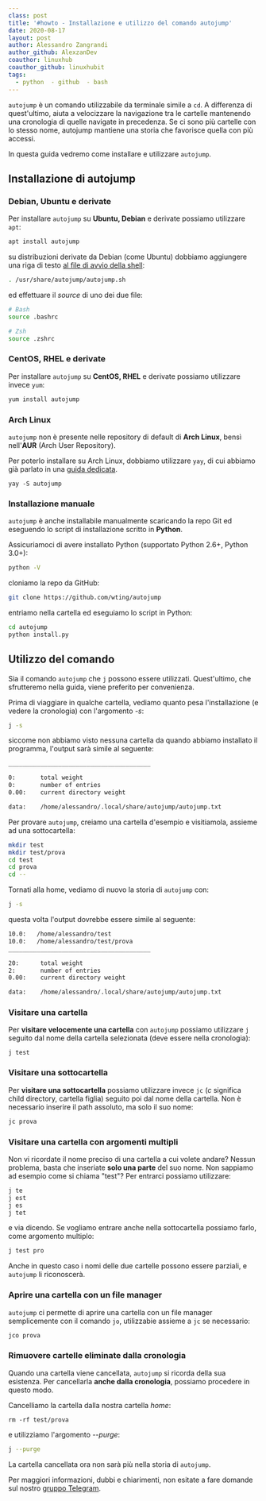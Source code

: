 ```yaml
---
class: post
title: '#howto - Installazione e utilizzo del comando autojump'
date: 2020-08-17
layout: post
author: Alessandro Zangrandi
author_github: AlexzanDev
coauthor: linuxhub
coauthor_github: linuxhubit
tags:
  - python  - github  - bash
---
```

`autojump` è un comando utilizzabile da terminale simile a  `cd`. A differenza di quest'ultimo, aiuta a velocizzare la navigazione tra le cartelle mantenendo una cronologia di quelle navigate in precedenza. Se ci sono più cartelle con lo stesso nome, autojump mantiene una storia che favorisce quella con più accessi.

In questa guida vedremo come installare e utilizzare `autojump`.

## Installazione di autojump

### Debian, Ubuntu e derivate

Per installare `autojump` su **Ubuntu, Debian** e derivate possiamo utilizzare `apt`:

```bash
apt install autojump
```

su distribuzioni derivate da Debian (come Ubuntu) dobbiamo aggiungere una riga di testo [al file di avvio della shell](https://linuxhub.it/articles/howto-file-avvio-shell):

```bash
. /usr/share/autojump/autojump.sh
```

ed effettuare il *source* di uno dei due file:

```bash
# Bash
source .bashrc

# Zsh
source .zshrc
```

### CentOS, RHEL e derivate

Per installare `autojump` su **CentOS, RHEL** e derivate possiamo utilizzare invece `yum`:

```bash
yum install autojump
```

### Arch Linux

`autojump` non è presente nelle repository di default di **Arch Linux**, bensì nell'**AUR** (Arch User Repository).

Per poterlo installare su Arch Linux, dobbiamo utilizzare `yay`, di cui abbiamo già parlato in una [guida dedicata](https://linuxhub.it/articles/howto-introduzione-alla-aur-e-aur-helper#title2).

```
yay -S autojump
```

### Installazione manuale

`autojump` è anche installabile manualmente scaricando la repo Git ed eseguendo lo script di installazione scritto in **Python**.

Assicuriamoci di avere installato Python (supportato Python 2.6+, Python 3.0+):

```bash
python -V
```

cloniamo la repo da GitHub:

```bash
git clone https://github.com/wting/autojump

```

entriamo nella cartella ed eseguiamo lo script in Python:

```bash
cd autojump
python install.py
```

## Utilizzo del comando

Sia il comando `autojump` che `j` possono essere utilizzati. Quest'ultimo, che sfrutteremo nella guida, viene preferito per convenienza.

Prima di viaggiare in qualche cartella, vediamo quanto pesa l'installazione (e vedere la cronologia) con l'argomento *-s*:

```bash
j -s
```

siccome non abbiamo visto nessuna cartella da quando abbiamo installato il programma, l'output sarà simile al seguente:

```bash
________________________________________

0:       total weight
0:       number of entries
0.00:    current directory weight

data:    /home/alessandro/.local/share/autojump/autojump.txt
```

Per provare `autojump`, creiamo una cartella d'esempio e visitiamola, assieme ad una sottocartella:

```bash
mkdir test
mkdir test/prova
cd test
cd prova
cd --
```

Tornati alla home, vediamo di nuovo la storia di `autojump` con:

```bash
j -s
```

questa volta l'output dovrebbe essere simile al seguente:

```bash
10.0:   /home/alessandro/test
10.0:   /home/alessandro/test/prova
________________________________________

20:      total weight
2:       number of entries
0.00:    current directory weight

data:    /home/alessandro/.local/share/autojump/autojump.txt
```

### Visitare una cartella

Per **visitare velocemente una cartella** con `autojump` possiamo utilizzare `j` seguito dal nome della cartella selezionata (deve essere nella cronologia):

```
j test
```

### Visitare una sottocartella

Per **visitare una sottocartella** possiamo utilizzare invece `jc` (*c* significa child directory, cartella figlia) seguito poi dal nome della cartella. Non è necessario inserire il path assoluto, ma solo il suo nome:

```bash
jc prova
```

### Visitare una cartella con argomenti multipli

Non vi ricordate il nome preciso di una cartella a cui volete andare? Nessun problema, basta che inseriate **solo una parte** del suo nome. Non sappiamo ad esempio come si chiama "test"? Per entrarci possiamo utilizzare:

```bash
j te
j est
j es
j tet
```

e via dicendo. Se vogliamo entrare anche nella sottocartella possiamo farlo, come argomento multiplo:

```bash
j test pro
```

Anche in questo caso i nomi delle due cartelle possono essere parziali, e `autojump` li riconoscerà.

### Aprire una cartella con un file manager

`autojump` ci permette di aprire una cartella con un file manager semplicemente con il comando `jo`, utilizzabie assieme a `jc` se necessario:

```bash
jco prova
```

### Rimuovere cartelle eliminate dalla cronologia

Quando una cartella viene cancellata, `autojump` si ricorda della sua esistenza. Per cancellarla **anche dalla cronologia**, possiamo procedere in questo modo.

Cancelliamo la cartella dalla nostra cartella *home*:

```
rm -rf test/prova
```

e utilizziamo l'argomento *--purge*:

```bash
j --purge
```

La cartella cancellata ora non sarà più nella storia di `autojump`.



Per maggiori informazioni, dubbi e chiarimenti, non esitate a fare domande sul nostro [gruppo Telegram](https://t.me/linuxpeople).